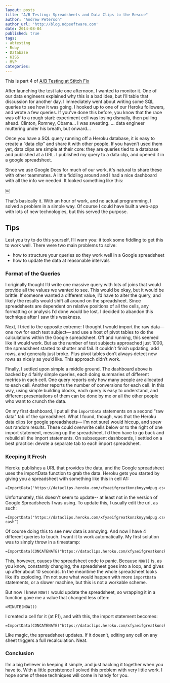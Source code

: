 ```yaml
---
layout: posts
title: "A/B Testing: Spreadsheets and Data Clips to the Rescue"
author: "Andrew Peterson"
author_url: 'http://blog.ndpsoftware.com'
date: 2014-08-04
published: true
tags:
- abtesting
- Ruby
- Database
- KISS
- MVP
categories: 
---
```



This is part 4 of [A/B Testing at Stitch Fix](/blog/2014/08/01/a-b-testing-at-stitchfix-part-1/)



After launching the test late one afternoon, I wanted to monitor it. 
One of our data engineers explained why this is a bad idea, but I’ll table that discussion for another day. 
I immediately went about writing some SQL queries to see how it was going. I hooked up to one of 
our Heroku followers, and wrote a few queries. If you've done this before, you know that the race was off 
to a rough start: experiment cell was losing dismally, then pulling ahead. Clinton, Romney, Obama… I was sweating. … 
data engineer muttering under his breath, but onward…

Once you have a SQL query running off a Heroku database, it is easy to create a “data clip” and share it with 
other people. 
If you haven’t used them yet, data clips are simple at their core: they are queries tied to a database and 
published at a URL. I published my query to a data clip, and opened it in a google spreadsheet. 

Since we
use Google Docs for much of our work, it's natural to share these with other teammates.
A little fiddling around and I had a nice dashboard with all the info we needed. It looked something like this:


 ￼

That’s basically it. With an hour of work, and no actual programming, I solved a problem in a simple way. Of course
I could have built a web-app with lots of new technologies, but this served the purpose.

## Tips

Lest you try to do this yourself, I’ll warn you: it took some fiddling to get this to work well. 
There were two main problems to solve: 

* how to structure your queries so they work well in a Google spreadsheet
* how to update the data at reasonable intervals

### Format of the Queries

I originally thought I’d write one massive query with lots of joins that would provide all the values 
we wanted to see. This would be okay, but it would be brittle. If someone wanted a different value, 
I’d have to alter the query, and likely the results would shift all around on the spreadsheet. 
Since spreadsheets are dependent on relative positions of all the cells,  any formatting or analysis 
I’d done would be lost. I decided to abandon this technique after I saw this weakness.

Next, I tried to the opposite extreme: I thought I would  import the raw data— one row for each test 
subject— and use a host of pivot tables to do the calculations within the Google spreadsheet. 
Off and running, this seemed like it would work. But as the number of test subjects approached just 1000, 
the spreadsheet started to shutter and fail. It couldn’t finish updating, add rows, and generally just broke. 
Plus pivot tables don’t always detect new rows as nicely as you’d like. This approach didn’t work.

Finally, I settled upon simple a middle ground. The dashboard above is backed by 4 fairly simple queries, 
each doing summaries of different metrics in each cell. One query reports only how many people are allocated 
to each cell. Another reports the number of conversions for each cell. In this way, using simple building blocks, 
each query is easy to understand, and different presentations of them can be done by me or all the other 
people who want to crunch the data.

On my first dashboard, I put all the `importData` statements on a second "raw data" tab of the spreadsheet. 
What I found, though, was that the Heroku data clips (or google spreadsheets— I’m not sure) would hiccup, 
and spew out random results. These could overwrite cells below or to the right of one import statement, 
messing up the spreadsheet. I’d then have to go back and rebuild all the import statements. On subsequent 
dashboards, I settled on a best practice: devote a separate tab to each import spreadsheet.


### Keeping It Fresh

Heroku publishes a URL that provides the data, and the Google spreadsheet uses the importData function to grab the data. 
Heroku gets you started by giving you a spreadsheet with something like this in cell A1:

```
=ImportData("https://dataclips.heroku.com/xfyaeifgreatkonzknyyndpug.csv")
```

Unfortunately, this doesn't seem to update-- at least not in the version of Google Spreadsheets I
was using. To update this, I usually edit the url, as such:

```
=ImportData("https://dataclips.heroku.com/xfyaeifgreatkonzknyyndpug.csv?cash”)
```

Of course doing this to see new data is annoying. And now I have 4 different queries to touch. 
I want it to work automatically. My first solution was to simply throw in a timestamp:

```
=ImportData(CONCATENATE("https://dataclips.heroku.com/xfyaeifgreatkonzknyyndpug.csv.csv?",NOW()))
```

This, however, causes the spreadsheet code to panic. Because `NOW()` is, as you know, constantly changing, 
the spreadsheet goes into a loop, and gives up after about 10 seconds. In the meantime the whole spreadsheet 
looks like it’s exploding. I’m not sure what would happen with more `importData` statements, or a 
slower machine, but this is not a workable scheme. 

But now I knew `NOW()` would update the spreadsheet, so wrapping it in a function gave me a value
that changed less often:

```
=MINUTE(NOW())
```

I created a cell for it (at F1), and with this, the import statement becomes:

```
=ImportData(CONCATENATE("https://dataclips.heroku.com/xfyaeifgreatkonzknyyndpug.csv.csv?”,$F$1))
```

Like magic, the spreadsheet updates. If it doesn’t, editing any cell on any sheet triggers a full 
recalculation. Neat.



### Conclusion

I’m a big believer in keeping it simple, and just hacking it together when you have to. 
With a little persistence I solved this problem with very little work. I hope some of 
these techniques will come in handy for you. 